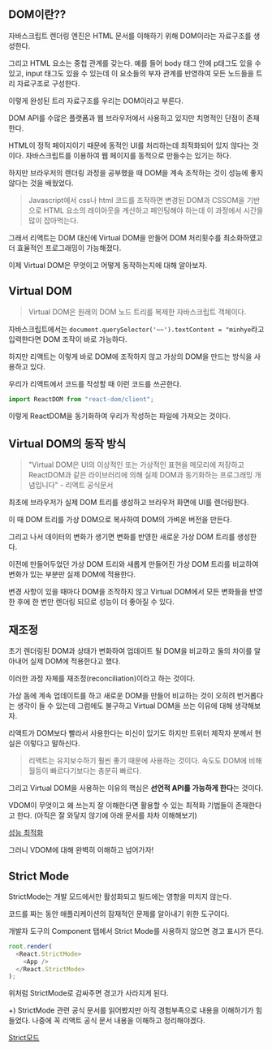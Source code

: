 ## DOM이란??

자바스크립트 렌더링 엔진은 HTML 문서를 이해하기 위해 DOM이라는 자료구조를 생성한다.

그리고 HTML 요소는 중첩 관계를 갖는다. 예를 들어 body 태그 안에 p태그도 있을 수 있고, input 태그도 있을 수 있는데 이 요소들의 부자 관계를 반영하여 모든 노드들을 트리 자료구조로 구성한다.

이렇게 완성된 트리 자료구조를 우리는 DOM이라고 부른다.

DOM API를 수많은 플랫폼과 웹 브라우저에서 사용하고 있지만 치명적인 단점이 존재한다.

HTML이 정적 페이지이기 때문에 동적인 UI를 처리하는데 최적화되어 있지 않다는 것이다. 자바스크립트를 이용하여 웹 페이지를 동적으로 만들수는 있기는 하다.

하지만 브라우저의 렌더링 과정을 공부했을 때 DOM을 계속 조작하는 것이 성능에 좋지 않다는 것을 배웠었다.

> Javascript에서 css나 html 코드를 조작하면 변경된 DOM과 CSSOM을 기반으로 HTML 요소의 레이아웃을 계산하고 페인팅해야 하는데 이 과정에서 시간을 많이 잡아먹는다.

그래서 리액트는 DOM 대신에 Virtual DOM을 만들어 DOM 처리횟수를 최소화하였고 더 효율적인 프로그래밍이 가능해졌다.

이제 Virtual DOM은 무엇이고 어떻게 동작하는지에 대해 알아보자.

## Virtual DOM

> Virtual DOM은 원래의 DOM 노드 트리를 복제한 자바스크립트 객체이다.

자바스크립트에서는 `document.querySelector('~~').textContent = "minhye`라고 입력한다면 DOM 조작이 바로 가능하다.

하지만 리액트는 이렇게 바로 DOM에 조작하지 않고 가상의 DOM을 만드는 방식을 사용하고 있다.

우리가 리액트에서 코드를 작성할 때 이런 코드를 쓰곤한다.

```javascript
import ReactDOM from "react-dom/client";
```

이렇게 ReactDOM을 동기화하여 우리가 작성하는 파일에 가져오는 것이다.

## Virtual DOM의 동작 방식

> "Virtual DOM은 UI의 이상적인 또는 가상적인 표현을 메모리에 저장하고 ReactDOM과 같은 라이브러리에 의해 실제 DOM과 동기화하는 프로그래밍 개념입니다" - 리액트 공식문서

최초에 브라우저가 실제 DOM 트리를 생성하고 브라우저 화면에 UI를 렌더링한다.

이 때 DOM 트리를 가상 DOM으로 복사하여 DOM의 가벼운 버전을 만든다.

그리고 나서 데이터의 변화가 생기면 변화를 반영한 새로운 가상 DOM 트리를 생성한다.

이전에 만들어두었던 가상 DOM 트리와 새롭게 만들어진 가상 DOM 트리를 비교하여 변화가 있는 부분만 실제 DOM에 적용한다.

변경 사항이 있을 때마다 DOM을 조작하지 않고 Virtual DOM에서 모든 변화들을 반영한 후에 한 번만 렌더링 되므로 성능이 더 좋아질 수 있다.

## 재조정

초기 렌더링된 DOM과 상태가 변화하여 업데이트 될 DOM을 비교하고 둘의 차이를 알아내어 실제 DOM에 적용한다고 했다.

이러한 과정 자체를 재조정(reconciliation)이라고 하는 것이다.

가상 돔에 계속 업데이트를 하고 새로운 DOM을 만들어 비교하는 것이 오히려 번거롭다는 생각이 들 수 있는데 그럼에도 불구하고 Virtual DOM을 쓰는 이유에 대해 생각해보자.

리액트가 DOM보다 빨라서 사용한다는 미신이 있기도 하지만 트위터 제작자 분께서 현실은 이렇다고 말하신다.

> 리액트는 유지보수하기 훨씬 좋기 때문에 사용하는 것이다. 속도도 DOM에 비해 월등이 빠르다기보다는 충분히 빠르다.

그리고 Virtual DOM을 사용하는 이유의 핵심은 **선언적 API를 가능하게 한다**는 것이다.

VDOM이 무엇이고 왜 쓰는지 잘 이해한다면 활용할 수 있는 최적화 기법들이 존재한다고 한다. (아직은 잘 와닿지 않기에 아래 문서를 차차 이해해보기)

[성능 최적화](https://ko.reactjs.org/docs/optimizing-performance.html)

그러니 VDOM에 대해 완벽히 이해하고 넘어가자!

## Strict Mode

StrictMode는 개발 모드에서만 활성화되고 빌드에는 영향을 미치지 않는다.

코드를 짜는 동안 애플리케이션의 잠재적인 문제를 알아내기 위한 도구이다.

개발자 도구의 Component 탭에서 Strict Mode를 사용하지 않으면 경고 표시가 뜬다.

```javascript
root.render(
  <React.StrictMode>
    <App />
  </React.StrictMode>
);
```

위처럼 StrictMode로 감싸주면 경고가 사라지게 된다.

+) StrictMode 관련 공식 문서를 읽어봤지만 아직 경험부족으로 내용을 이해하기가 힘들었다. 나중에 꼭 리액트 공식 문서 내용을 이해하고 정리해야겠다.

[Strict모드](https://ko.reactjs.org/docs/strict-mode.html)

